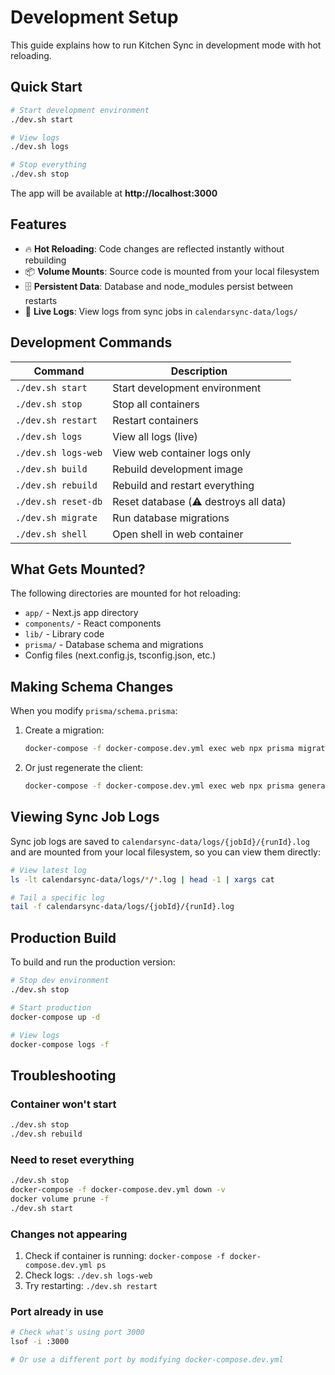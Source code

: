 # Development Setup

This guide explains how to run Kitchen Sync in development mode with hot reloading.

## Quick Start

```bash
# Start development environment
./dev.sh start

# View logs
./dev.sh logs

# Stop everything
./dev.sh stop
```

The app will be available at **http://localhost:3000**

## Features

- 🔥 **Hot Reloading**: Code changes are reflected instantly without rebuilding
- 📦 **Volume Mounts**: Source code is mounted from your local filesystem
- 🗄️ **Persistent Data**: Database and node_modules persist between restarts
- 📝 **Live Logs**: View logs from sync jobs in `calendarsync-data/logs/`

## Development Commands

| Command | Description |
|---------|-------------|
| `./dev.sh start` | Start development environment |
| `./dev.sh stop` | Stop all containers |
| `./dev.sh restart` | Restart containers |
| `./dev.sh logs` | View all logs (live) |
| `./dev.sh logs-web` | View web container logs only |
| `./dev.sh build` | Rebuild development image |
| `./dev.sh rebuild` | Rebuild and restart everything |
| `./dev.sh reset-db` | Reset database (⚠️ destroys all data) |
| `./dev.sh migrate` | Run database migrations |
| `./dev.sh shell` | Open shell in web container |

## What Gets Mounted?

The following directories are mounted for hot reloading:
- `app/` - Next.js app directory
- `components/` - React components
- `lib/` - Library code
- `prisma/` - Database schema and migrations
- Config files (next.config.js, tsconfig.json, etc.)

## Making Schema Changes

When you modify `prisma/schema.prisma`:

1. Create a migration:
   ```bash
   docker-compose -f docker-compose.dev.yml exec web npx prisma migrate dev --name your_migration_name
   ```

2. Or just regenerate the client:
   ```bash
   docker-compose -f docker-compose.dev.yml exec web npx prisma generate
   ```

## Viewing Sync Job Logs

Sync job logs are saved to `calendarsync-data/logs/{jobId}/{runId}.log` and are mounted from your local filesystem, so you can view them directly:

```bash
# View latest log
ls -lt calendarsync-data/logs/*/*.log | head -1 | xargs cat

# Tail a specific log
tail -f calendarsync-data/logs/{jobId}/{runId}.log
```

## Production Build

To build and run the production version:

```bash
# Stop dev environment
./dev.sh stop

# Start production
docker-compose up -d

# View logs
docker-compose logs -f
```

## Troubleshooting

### Container won't start
```bash
./dev.sh stop
./dev.sh rebuild
```

### Need to reset everything
```bash
./dev.sh stop
docker-compose -f docker-compose.dev.yml down -v
docker volume prune -f
./dev.sh start
```

### Changes not appearing
1. Check if container is running: `docker-compose -f docker-compose.dev.yml ps`
2. Check logs: `./dev.sh logs-web`
3. Try restarting: `./dev.sh restart`

### Port already in use
```bash
# Check what's using port 3000
lsof -i :3000

# Or use a different port by modifying docker-compose.dev.yml
```



